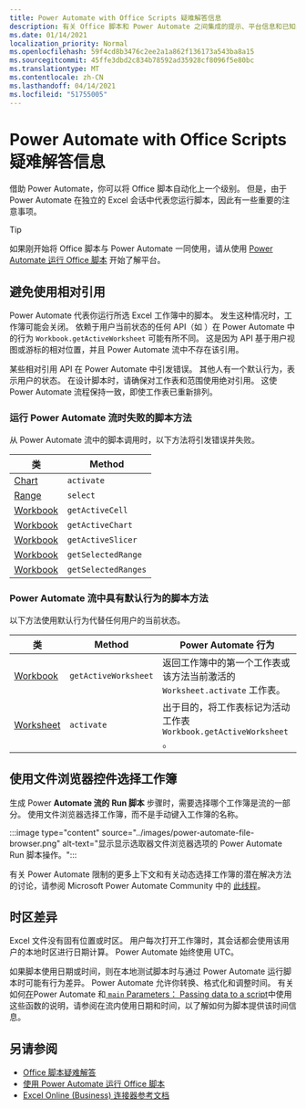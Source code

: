 ```yaml
---
title: Power Automate with Office Scripts 疑难解答信息
description: 有关 Office 脚本和 Power Automate 之间集成的提示、平台信息和已知问题。
ms.date: 01/14/2021
localization_priority: Normal
ms.openlocfilehash: 59f4cd8b3476c2ee2a1a862f136173a543ba8a15
ms.sourcegitcommit: 45ffe3dbd2c834b78592ad35928cf8096f5e80bc
ms.translationtype: MT
ms.contentlocale: zh-CN
ms.lasthandoff: 04/14/2021
ms.locfileid: "51755005"
---
```

# <a name="troubleshooting-information-for-power-automate-with-office-scripts"></a>Power Automate with Office Scripts 疑难解答信息

借助 Power Automate，你可以将 Office 脚本自动化上一个级别。 但是，由于 Power Automate 在独立的 Excel 会话中代表您运行脚本，因此有一些重要的注意事项。

> [!TIP]
> 如果刚开始将 Office 脚本与 Power Automate 一同使用，请从使用 [Power Automate 运行 Office 脚本](../develop/power-automate-integration.md) 开始了解平台。

## <a name="avoid-using-relative-references"></a>避免使用相对引用

Power Automate 代表你运行所选 Excel 工作簿中的脚本。 发生这种情况时，工作簿可能会关闭。 依赖于用户当前状态的任何 API（如 ）在 Power Automate 中的行为 `Workbook.getActiveWorksheet` 可能有所不同。 这是因为 API 基于用户视图或游标的相对位置，并且 Power Automate 流中不存在该引用。

某些相对引用 API 在 Power Automate 中引发错误。 其他人有一个默认行为，表示用户的状态。 在设计脚本时，请确保对工作表和范围使用绝对引用。 这使 Power Automate 流程保持一致，即使工作表已重新排列。

### <a name="script-methods-that-fail-when-run-power-automate-flows"></a>运行 Power Automate 流时失败的脚本方法

从 Power Automate 流中的脚本调用时，以下方法将引发错误并失败。

| 类 | Method |
|--|--|
| [Chart](/javascript/api/office-scripts/excelscript/excelscript.chart) | `activate` |
| [Range](/javascript/api/office-scripts/excelscript/excelscript.range) | `select` |
| [Workbook](/javascript/api/office-scripts/excelscript/excelscript.workbook) | `getActiveCell` |
| [Workbook](/javascript/api/office-scripts/excelscript/excelscript.workbook) | `getActiveChart` |
| [Workbook](/javascript/api/office-scripts/excelscript/excelscript.workbook) | `getActiveSlicer` |
| [Workbook](/javascript/api/office-scripts/excelscript/excelscript.workbook) | `getSelectedRange` |
| [Workbook](/javascript/api/office-scripts/excelscript/excelscript.workbook) | `getSelectedRanges` |

### <a name="script-methods-with-a-default-behavior-in-power-automate-flows"></a>Power Automate 流中具有默认行为的脚本方法

以下方法使用默认行为代替任何用户的当前状态。

| 类 | Method | Power Automate 行为 |
|--|--|--|
| [Workbook](/javascript/api/office-scripts/excelscript/excelscript.workbook) | `getActiveWorksheet` | 返回工作簿中的第一个工作表或该方法当前激活的 `Worksheet.activate` 工作表。 |
| [Worksheet](/javascript/api/office-scripts/excelscript/excelscript.worksheet) | `activate` | 出于目的，将工作表标记为活动工作表 `Workbook.getActiveWorksheet` 。 |

## <a name="select-workbooks-with-the-file-browser-control"></a>使用文件浏览器控件选择工作簿

生成 Power **Automate 流的 Run 脚本** 步骤时，需要选择哪个工作簿是流的一部分。 使用文件浏览器选择工作簿，而不是手动键入工作簿的名称。

:::image type="content" source="../images/power-automate-file-browser.png" alt-text="显示显示选取器文件浏览器选项的 Power Automate Run 脚本操作。":::

有关 Power Automate 限制的更多上下文和有关动态选择工作簿的潜在解决方法的讨论，请参阅 Microsoft Power Automate Community 中的 [此线程](https://powerusers.microsoft.com/t5/Power-Automate-Ideas/Allow-for-dynamic-quot-file-quot-value-for-excel-quot-get-a-row/idi-p/103091#)。

## <a name="time-zone-differences"></a>时区差异

Excel 文件没有固有位置或时区。 用户每次打开工作簿时，其会话都会使用该用户的本地时区进行日期计算。 Power Automate 始终使用 UTC。

如果脚本使用日期或时间，则在本地测试脚本时与通过 Power Automate 运行脚本时可能有行为差异。 Power Automate 允许你转换、格式化和调整时间。 有关如何[在](https://flow.microsoft.com/blog/working-with-dates-and-times/)Power Automate 和[ `main` Parameters： Passing data to a script](../develop/power-automate-integration.md#main-parameters-passing-data-to-a-script)中使用这些函数的说明，请参阅在流内使用日期和时间，以了解如何为脚本提供该时间信息。

## <a name="see-also"></a>另请参阅

- [Office 脚本疑难解答](troubleshooting.md)
- [使用 Power Automate 运行 Office 脚本](../develop/power-automate-integration.md)
- [Excel Online (Business) 连接器参考文档](/connectors/excelonlinebusiness/)
